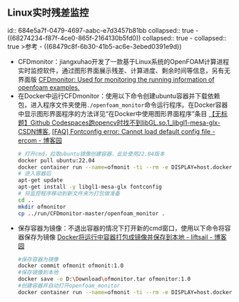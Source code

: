 ## Linux实时残差监控
id:: 684e5a7f-0479-4697-aabc-e7d3457b81bb
collapsed:: true
	- ((68274234-f87f-4ce0-865f-2164130b5fd0))
	  collapsed:: true
		- collapsed:: true
		  >参考
			- ((68479c8f-6b30-41b5-ac6e-3ebed0391e9d))
- CFDmonitor：jiangxuhao开发了一款基于Linux系统的OpenFOAM计算进程实时监控软件，通过图形界面展示残差、计算进度、剩余时间等信息，另有无界面版 [CFDmonitor: Used for monitoring the running information of openfoam examples.](https://gitee.com/jiangxuhao/CFDmonitor#%E4%BD%9C%E8%80%85%E4%BF%A1%E6%81%AF)
- 在Docker中运行CFDmonitor：使用以下命令创建ubuntu容器并下载依赖包，进入程序文件夹使用`./openfoam_monitor`命令运行程序。在Docker容器中显示图形界面程序的方法详见“在Docker中使用图形界面程序”条目 [【无标题】Github Codespaces跑opencv时找不到libGL.so.1_libgl1-mesa-glx-CSDN博客](https://blog.csdn.net/YoungHong1992/article/details/143859024), [[FAQ] Fontconfig error: Cannot load default config file - ercom - 博客园](https://www.cnblogs.com/farwish/p/16823635.html)
  ``` bash
  # 打开cmd，拉取ubuntu镜像创建容器，此处使用22.04版本
  docker pull ubuntu:22.04
  docker container run --name=ofmonit -ti --rm -e DISPLAY=host.docker.internal:0.0 -v E:/OFDocker_Cases:/run -w /run/CFDmonitor-master ubuntu:22.04
  # 进入容器后
  apt-get update
  apt-get install -y libgl1-mesa-glx fontconfig
  # 将监控程序移动到新文件夹为打包做准备
  cd ..
  mkdir ofmonitor
  cp ../run/CFDmonitor-master/openfoam_monitor .
  ```
- 保存容器为镜像：不退出容器的情况下打开新的cmd窗口，使用以下命令将容器保存为镜像 [Docker将运行中容器打包成镜像并保存到本地 - liftsail - 博客园](https://www.cnblogs.com/liftsail/p/18244202)
  ``` bash
  #保存容器为镜像
  docker commit ofmonit ofmonit:1.0
  #保存镜像到本地
  docker save -o D:\Download\ofmonitor.tar ofmonitor:1.0
  #创建容器并自动打开openfoam_monitor
  docker container run --name=ofmonit -ti --rm -e DISPLAY=host.docker.internal:0.0 -v E:/OFDocker_Cases:/run -w /ofmonitor ofmonitor:1.0 ./openfoam_monitor
  ```